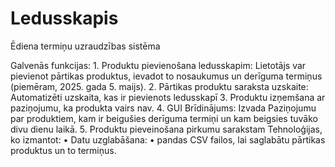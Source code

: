 # Ledusskapis
Ēdiena termiņu uzraudzības sistēma

 Galvenās funkcijas:
	1.	Produktu pievienošana ledusskapim: Lietotājs var pievienot pārtikas produktus, ievadot to nosaukumus un derīguma termiņus (piemēram, 2025. gada 5. maijs).
	2.	Pārtikas produktu saraksta uzskaite: Automatizēti uzskaita, kas ir pievienots ledusskapī
    3.  Produktu izņemšana ar paziņojumu, ka produkta vairs nav.
	4.  GUI Brīdinājums: Izvada Paziņojumu par produktiem, kam ir beigušies derīguma termiņi un kam beigsies tuvāko divu dienu laikā.
    5.  Produktu pieveinošana pirkumu sarakstam
 Tehnoloģijas, ko izmantot:
	•	Datu uzglabāšana:
	•	pandas CSV failos, lai saglabātu pārtikas produktus un to termiņus.
	
